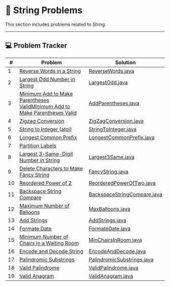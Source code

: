 # 🧮 String Problems

This section includes problems related to *String.*

---

## 💻 Problem Tracker

| #  | Problem                                                                                                                                            | Solution                                                     |
|----|----------------------------------------------------------------------------------------------------------------------------------------------------|--------------------------------------------------------------|
| 1  | [Reverse Words in a String](https://leetcode.com/problems/reverse-words-in-a-string/)                                                              | [ReverseWords.java](./ReverseWords.java)                     |
| 2  | [Largest Odd Number in String](https://leetcode.com/problems/largest-odd-number-in-string/)                                                        | [LargestOdd.java](./LargestOdd.java)                         |
| 3  | [Minimum Add to Make Parentheses ValidMinimum Add to Make Parentheses Valid](https://leetcode.com/problems/minimum-add-to-make-parentheses-valid/) | [AddParentheses.java](./AddParentheses.java)                 |
| 4  | [Zigzag Conversion](https://leetcode.com/problems/zigzag-conversion/)                                                                              | [ZigZagConversion.java](./ZigZagConversion.java)             |
| 5  | [String to Integer (atoi)](https://leetcode.com/problems/string-to-integer-atoi/)                                                                  | [StringToInteger.java](./StringToInteger.java)               |
| 6  | [Longest Common Prefix](https://leetcode.com/problems/longest-common-prefix/)                                                                      | [LongestCommonPrefix.java](./LongestCommonPrefix.java)       |
| 7  | [Partition Labels](https://leetcode.com/problems/partition-labels/)                                                                                |                                                              |
| 8  | [Largest 3-Same-Digit Number in String](https://leetcode.com/problems/largest-3-same-digit-number-in-string/)                                      | [Largest3Same.java](./Largest3Same.java)                     |
| 9  | [Delete Characters to Make Fancy String](https://leetcode.com/problems/delete-characters-to-make-fancy-string/)                                    | [FancyString.java](./FancyString.java)                       |
| 10 | [Reordered Power of 2](https://leetcode.com/problems/reordered-power-of-2/)                                                                        | [ReorderedPowerOfTwo.java](./ReorderedPowerOfTwo.java)       |
| 11 | [Backspace String Compare](https://leetcode.com/problems/backspace-string-compare/)                                                                | [BackspaceStringCompare.java](./BackspaceStringCompare.java) |
| 12 | [Maximum Number of Balloons](https://leetcode.com/problems/maximum-number-of-balloons/)                                                            | [MaxBalloons.java](./MaxBalloons.java)                       |
| 13 | [Add Strings](https://leetcode.com/problems/add-strings/)                                                                                          | [AddStrings.java](./AddStrings.java)                         |
| 14 | [Formate Date](https://leetcode.com/problems/reformat-date/)                                                                                       | [FormateDate.java](./FormateDate.java)                       |
| 15 | [Minimum Number of Chairs in a Waiting Room](https://leetcode.com/problems/minimum-number-of-chairs-in-a-waiting-room/)                            | [MinChairsInRoom.java](./MinChairsInRoom.java)               |
| 16 | [Encode and Decode String](https://www.geeksforgeeks.org/problems/encode-and-decode-strings/1)                                                     | [EncodeAndDecode.java](./EncodeAndDecode.java)               |
| 17 | [Palindromic Substrings](https://leetcode.com/problems/palindromic-substrings/)                                                                    | [PalindromicSubstrings.java](PalindromicSubstrings.java)     |
| 18 | [Valid Palindrome](https://leetcode.com/problems/valid-palindrome/)                                                                                | [ValidPalindrome.java](./ValidPalindrome.java)               |
| 19 | [Valid Anagram](https://leetcode.com/problems/valid-anagram/)                                                                                      | [ValidAnagram.java](./ValidAnagram.java)                     |